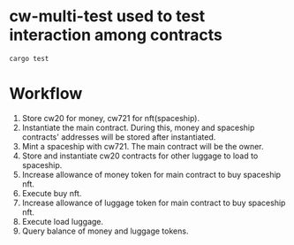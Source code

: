 # cw-multi-test used to test interaction among contracts

```shell
cargo test
```

# Workflow

1. Store cw20 for money, cw721 for nft(spaceship).
2. Instantiate the main contract. During this, money and spaceship contracts' addresses will be stored after
   instantiated.
3. Mint a spaceship with cw721. The main contract will be the owner.
4. Store and instantiate cw20 contracts for other luggage to load to spaceship.
5. Increase allowance of money token for main contract to buy spaceship nft.
6. Execute buy nft.
7. Increase allowance of luggage token for main contract to buy spaceship nft.
8. Execute load luggage.
9. Query balance of money and luggage tokens.

